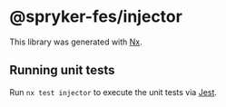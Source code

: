 # @spryker-fes/injector

This library was generated with [Nx](https://nx.dev).

## Running unit tests

Run `nx test injector` to execute the unit tests via [Jest](https://jestjs.io).
